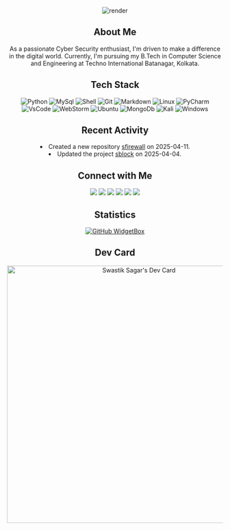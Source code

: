 <div align="center">

![render](https://capsule-render.vercel.app/api?type=waving&height=300&text=Swastik%20Sagar&textBg=false&reversal=false&section=header&fontColor=FFFFFF)
</div>
<div align="center"><h2>About Me</h2></div>
<div align="center"><p>As a passionate Cyber Security enthusiast, I'm driven to make a difference in the digital world. Currently, I'm pursuing my B.Tech in Computer Science and Engineering at Techno International Batanagar, Kolkata.</p></div>

<div align="center"> <h2>Tech Stack</h2></div>
<div align="center">

![Python](https://ziadoua.github.io/m3-Markdown-Badges/badges/Python/python3.svg)
![MySql](https://ziadoua.github.io/m3-Markdown-Badges/badges/MySQL/mysql2.svg) 
![Shell](https://ziadoua.github.io/m3-Markdown-Badges/badges/Shell/shell3.svg) 
![Git](https://ziadoua.github.io/m3-Markdown-Badges/badges/Git/git1.svg) 
![Markdown](https://ziadoua.github.io/m3-Markdown-Badges/badges/Markdown/markdown3.svg)
![Linux](https://ziadoua.github.io/m3-Markdown-Badges/badges/Linux/linux2.svg)
![PyCharm](https://ziadoua.github.io/m3-Markdown-Badges/badges/PyCharm/pycharm2.svg)
![VsCode](https://ziadoua.github.io/m3-Markdown-Badges/badges/VisualStudioCode/visualstudiocode1.svg)
![WebStorm](https://ziadoua.github.io/m3-Markdown-Badges/badges/Webstorm/webstorm1.svg)
![Ubuntu](https://ziadoua.github.io/m3-Markdown-Badges/badges/Ubuntu/ubuntu1.svg)
![MongoDb](https://ziadoua.github.io/m3-Markdown-Badges/badges/MongoDB/mongodb1.svg)
![Kali](https://ziadoua.github.io/m3-Markdown-Badges/badges/KaliLinux/kalilinux1.svg)
![Windows](https://ziadoua.github.io/m3-Markdown-Badges/badges/Windows/windows1.svg)
</div>

<div align="center"> <h2>Recent Activity</h2></div>
<div align="center"

- Created a new repository [sfirewall](https://github.com/swastiksagar/sfirewall) on 2025-04-11.
- Updated the project [sblock](https://github.com/swastiksagar/sblock) on 2025-04-04.
</div>
<div align="center"> <h2>Connect with Me</h2></div>  
<div align="center">
<a href="https://github.com/swastiksagar" target="blank">
<img src=https://ziadoua.github.io/m3-Markdown-Badges/badges/Github/github3.svg /></a>
<a href="https://twitter.com/swastiksagarr" target="blank">
<img src=https://ziadoua.github.io/m3-Markdown-Badges/badges/Twitter/twitter2.svg /></a>
<a href="https://linkedin.com/in/swastiksagar" target="blank">
<img src=https://ziadoua.github.io/m3-Markdown-Badges/badges/LinkedIn/linkedin2.svg /></a>
<a href="https://www.discord.com/#swastiksagar0" target="blank">
<img src=https://ziadoua.github.io/m3-Markdown-Badges/badges/Discord/discord1.svg /></a>
<a href="https://instagram.com/swastiksagar" target="blank">
<img src=https://ziadoua.github.io/m3-Markdown-Badges/badges/Instagram/instagram1.svg /></a>
<a href="mailto:swastiksagar06@gmail.com" target="blank">
<img src=https://ziadoua.github.io/m3-Markdown-Badges/badges/Gmail/gmail1.svg /></a>
</div>  
<div align="center"> <h2>Statistics</h2></div>
<div align="center">

[![GitHub WidgetBox](https://github-widgetbox.vercel.app/api/profile?username=swastiksagar&data=followers,repositories,stars,commits&theme=default)](https://github.com/Jurredr/github-widgetbox)
</div>

<div align="center"><h2>Dev Card</h2></div>
<div align="center"><a href="https://app.daily.dev/swastiksagar"><img src="https://api.daily.dev/devcards/v2/m4PzltzD05vDI84A4l51B.png?r=co6&type=wide" width="600" alt="Swastik Sagar's Dev Card"/></a></div>
